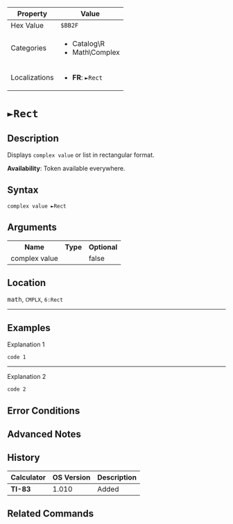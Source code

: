 | Property      | Value |
|---------------|-------|
| Hex Value     | `$BB2F`|
| Categories    | <ul><li>Catalog\R</li><li>Math\Complex</li></ul> |
| Localizations | <ul><li><b>FR</b>: `►Rect`</li></ul> |

# `►Rect`

## Description
Displays `complex value` or list in rectangular format.


<b>Availability</b>: Token available everywhere.

## Syntax
`complex value ►Rect`

## Arguments
<table>
<tr><th>Name</th><th>Type</th><th>Optional</th></tr>

<tr><td>complex value</td><td></td><td>false</td></tr>

</table>

## Location
<kbd>math</kbd>, `CMPLX`, `6:Rect`
<hr>

## Examples

Explanation 1
```ti-basic
code 1
```
---
Explanation 2
```ti-basic
code 2
```

## Error Conditions


## Advanced Notes


## History
| Calculator | OS Version | Description |
|------------|------------|-------------|
| <b>TI-83</b> | 1.010 | Added

## Related Commands

    